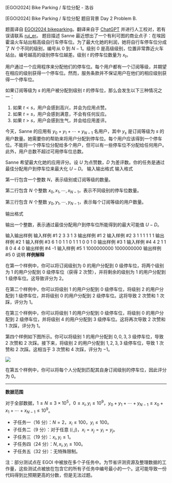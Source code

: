 



[EGOI2024] Bike Parking / 车位分配 - 洛谷














[EGOI2024] Bike Parking / 车位分配
题目背景
Day 2 Problem B.

题面译自 [EGOI2024 bikeparking](https://wiki.egoi2024.nl/tasks/bikeparking/statement-isc.pdf)。翻译来自于 [ChatGPT](https://chatgpt.com/) 并进行人工校对，若有误请联系 [rui_er](https://www.luogu.com.cn/user/122461)。
题目描述
Sanne 最近想出了一个有利可图的商业点子：在埃因霍温火车站出租高级自行车停车位。为了最大化她的利润，她将自行车停车位分成了 $N$ 个不同的级别，编号从 $0$ 到 $N - 1$。级别 $0$ 是高级级别，位置非常靠近火车站台。编号越高的级别停车位越差。级别 $t$ 的停车位数量为 $x_t$。

用户通过一个应用程序来分配他们的停车位。每个用户都有一个订阅等级，并期望在相应的级别获得一个停车位。然而，服务条款并不保证用户在他们的相应级别获得一个停车位。

如果订阅等级为 $s$ 的用户被分配到级别 $t$ 的停车位，那么会发生以下三种情况之一：

1. 如果 $t < s$，用户会感到高兴，并会为应用点赞。
2. 如果 $t = s$，用户会感到满意，不会有任何反应。
3. 如果 $t > s$，用户会感到生气，并会给应用差评。

今天，Sanne 的应用有 $y_0 + y_1 + \cdots + y_{N-1}$ 名用户，其中 $y_s$ 是订阅等级为 $s$ 的用户数量。她需要你的帮助来将用户分配到停车位。每个用户应该得到一个停车位。不能将一个停车位分配给多个用户，但可以有一些停车位不分配给任何用户。此外，用户总数不超过可用停车位总数。

Sanne 希望最大化她的应用评分。设 $U$ 为点赞数，$D$ 为差评数。你的任务是通过最佳分配用户到停车位来最大化 $U - D$。
输入输出格式
输入格式

第一行包含一个整数 $N$，表示级别或订阅等级的数量。

第二行包含 $N$ 个整数 $x_0,x_1,\cdots,x_{N-1}$，表示不同级别的停车位数量。

第三行包含 $N$ 个整数 $y_0,y_1,\cdots,y_{N-1}$，表示每个订阅等级的用户数量。

输出格式

输出一个整数，表示通过最佳分配用户到停车位所能得到的最大可能值 $U - D$。

输入输出样例
输入样例 #1
2
3 3
1 3
输出样例 #1
2
输入样例 #2
3
1 1 1
1 1 1
输出样例 #2
1
输入样例 #3
6
1 0 1 1 0 1
1 1 0 0 1 0
输出样例 #3
1
输入样例 #4
4
2 1 1 8
0 4 4 0
输出样例 #4
-1
输入样例 #5
1
1000000000
1000000000
输出样例 #5
0
说明
**样例解释**

在第一个样例中，你可以将订阅级别为 $0$ 的用户分配到 $0$ 级停车位，将两个级别为 $1$ 的用户分配到 $0$ 级停车位（获得 2 次赞），并将剩余的级别为 $1$ 的用户分配到 $1$ 级停车位。这导致评分为 $2$。

在第二个样例中，你可以将级别 $1$ 的用户分配到 $0$ 级停车位，将级别 $2$ 的用户分配到 $1$ 级停车位，并将级别 $0$ 的用户分配到 $2$ 级停车位。这将导致 2 次赞和 1 次踩，评分为 $1$。

在第三个样例中，你可以将级别 $1$ 的用户分配到 $0$ 级停车位，将级别 $0$ 的用户分配到 $2$ 级停车位，并将级别 $4$ 的用户分配到 $3$ 级停车位。这将再次导致 2 次赞和 1 次踩，评分为 $1$。

第四个样例如下图所示。你可以将级别 $1$ 的用户分配到 $0, 0, 3, 3$ 级停车位，导致 2 次赞和 2 次踩。接下来，将级别 $2$ 的用户分配到 $1, 2, 3, 3$ 级停车位，导致 1 次赞和 2 次踩。这相当于 3 次赞和 4 次踩，评分为 $-1$。

![](https://cdn.luogu.com.cn/upload/image_hosting/92be79ja.png)

在第五个样例中，你可以将每个人分配到匹配其自身订阅级别的停车位，因此评分为 $0$。

---

**数据范围**

对于全部数据，$1\le N\le 3\times 10^5$，$0\le x_i,y_i\le 10^9$，$y_0+y_1+\cdots+y_{N-1}\le x_0+x_1+\cdots+x_{N-1}\le 10^9$。

- 子任务一（$16$ 分）：$N=2$，$x_i\le 100$，$y_i\le 100$。
- 子任务二（$9$ 分）：对于任意 $(i,j)$，$x_i=x_j=y_i=y_j$。
- 子任务三（$19$ 分）：$x_i,y_i\le 1$。
- 子任务四（$24$ 分）：$N,x_i,y_i\le 100$。
- 子任务五（$32$ 分）：无特殊限制。

注：部分测试点在 EGOI 中被放在多个子任务中。为节省评测资源及整理数据的工作量，这些测试点被放在包含它的所有子任务中编号最小的一个。这可能导致一份代码得到比预期更高的分数，但是无法过题。






